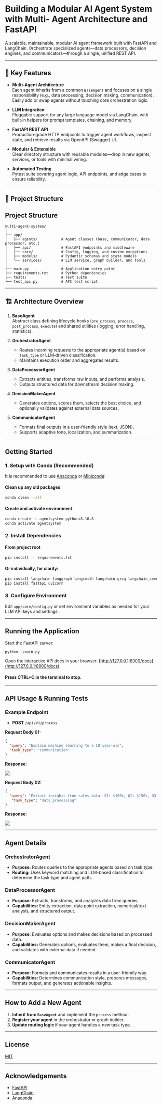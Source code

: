 # Building a Modular Al Agent System with Multi- Agent Architecture and FastAPI

A scalable, maintainable, modular AI agent framework built with FastAPI and LangChain. Orchestrate specialized agents—data processors, decision engines, and communicators—through a single, unified REST API.

---

## 🚀 Key Features

- **Multi‑Agent Architecture**  
  Each agent inherits from a common `BaseAgent` and focuses on a single responsibility (e.g., data processing, decision making, communication). Easily add or swap agents without touching core orchestration logic.

- **LLM Integration**  
  Pluggable support for any large language model via LangChain, with built‑in helpers for prompt templates, chaining, and memory.

- **FastAPI REST API**  
  Production‑grade HTTP endpoints to trigger agent workflows, inspect state, and retrieve results via OpenAPI (Swagger) UI.

- **Modular & Extensible**  
  Clear directory structure with reusable modules—drop in new agents, services, or tools with minimal wiring.

- **Automated Testing**  
  Pytest suite covering agent logic, API endpoints, and edge cases to ensure reliability.

---

## 📂 Project Structure



## Project Structure

```
multi-agent-system/
│
├── app/
│   ├── agents/           # Agent classes (base, communicator, data processor, etc.)
│   ├── api/              # FastAPI endpoints and middleware
│   ├── core/             # Config, logging, and custom exceptions
│   ├── models/           # Pydantic schemas and state models
│   └── services/         # LLM service, graph builder, and tools
│
├── main.py               # Application entry point
├── requirements.txt      # Python dependencies
├── tests/                # Test suite
└── test_api.py           # API test script
```

---

## 🏗️ Architecture Overview

1. **BaseAgent**  
   Abstract class defining lifecycle hooks (`pre_process`, `process`, `post_process`, `execute`) and shared utilities (logging, error handling, statistics).

2. **OrchestratorAgent**  
   - Routes incoming requests to the appropriate agent(s) based on `task_type` or LLM‑driven classification.  
   - Maintains execution order and aggregates results.

3. **DataProcessorAgent**  
   - Extracts entities, transforms raw inputs, and performs analysis.  
   - Outputs structured data for downstream decision making.

4. **DecisionMakerAgent**  
   - Generates options, scores them, selects the best choice, and optionally validates against external data sources.

5. **CommunicatorAgent**  
   - Formats final outputs in a user‑friendly style (text, JSON).  
   - Supports adaptive tone, localization, and summarization.

---

## Getting Started

### 1. Setup with Conda (Recommended)
It is recommended to use [Anaconda](https://www.anaconda.com/) or [Miniconda](https://docs.conda.io/en/latest/miniconda.html):

#### Clean up any old packages
```bash
conda clean --all
```
#### Create and activate environment
```bash
conda create -n agentsystem python=3.10.8
conda activate agentsystem
```
### 2. Install Dependencies

#### From project root
```bash
pip install -r requirements.txt
```
#### Or individually, for clarity:
```bash
pip install langchain langgraph langsmith langchain‑groq langchain_community langchain‑tavily
pip install fastapi uvicorn
```

### 3. Configure Environment

Edit `app/core/config.py` or set environment variables as needed for your LLM API keys and settings.

---

## Running the Application

Start the FastAPI server:

```bash
python .\main.py
```

Open the interactive API docs in your browser: [http://127.0.0.1:8000/docs](http://127.0.0.1:8000/docs).

#### Press CTRL+C in the terminal to stop.
---


## API Usage & Running Tests

### Example Endpoint

- **POST** `/api/v1/process`

**Request Body 01:**
```json
{
  "query": "Explain machine learning to a 10-year-old",
  "task_type": "communication"
}
```

**Response:**

<img src="images/img 2.jpg">

**Request Body 02:**
```json
{
  "query": "Extract insights from sales data: Q1: $100k, Q2: $150k, Q3: $120k, Q4: $180k",
   "task_type": "data_processing"
}
```

**Response:**

<img src="images/img 1.jpg">

---

## Agent Details

### OrchestratorAgent

- **Purpose:** Routes queries to the appropriate agents based on task type.
- **Routing:** Uses keyword matching and LLM-based classification to determine the task type and agent path.

### DataProcessorAgent

- **Purpose:** Extracts, transforms, and analyzes data from queries.
- **Capabilities:** Entity extraction, data point extraction, numerical/text analysis, and structured output.

### DecisionMakerAgent

- **Purpose:** Evaluates options and makes decisions based on processed data.
- **Capabilities:** Generates options, evaluates them, makes a final decision, and validates with external data if needed.

### CommunicatorAgent

- **Purpose:** Formats and communicates results in a user-friendly way.
- **Capabilities:** Determines communication style, prepares messages, formats output, and generates actionable insights.

---

## How to Add a New Agent

1. **Inherit from `BaseAgent`** and implement the `process` method.
2. **Register your agent** in the orchestrator or graph builder.
3. **Update routing logic** if your agent handles a new task type.

---

## License

[MIT](LICENSE)

---

## Acknowledgements

- [FastAPI](https://fastapi.tiangolo.com/)
- [LangChain](https://github.com/langchain-ai/langchain)
- [Anaconda](https://www.anaconda.com/)
